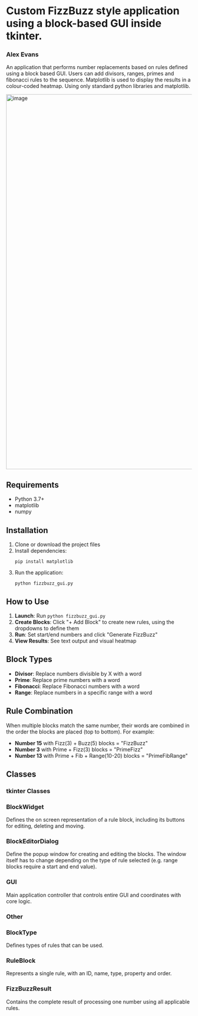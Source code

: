 # Custom FizzBuzz style application using a block-based GUI inside tkinter.
### Alex Evans

An application that performs number replacements based on rules defined using a block based GUI.
Users can add divisors, ranges, primes and fibonacci rules to the sequence.
Matplotlib is used to display the results in a colour-coded heatmap.
Using only standard python libraries and matplotlib.

<img width="1876" height="1015" alt="image" src="https://github.com/user-attachments/assets/92b5bcd8-cf4d-4b02-9e1f-606e7af7e998" />


## Requirements

- Python 3.7+
- matplotlib
- numpy 

## Installation

1. Clone or download the project files
2. Install dependencies:
   ```
   pip install matplotlib
   ```
3. Run the application:
   ```
   python fizzbuzz_gui.py
   ```

## How to Use

1. **Launch**: Run `python fizzbuzz_gui.py`
2. **Create Blocks**: Click "+ Add Block" to create new rules, using the dropdowns to define them
3. **Run**: Set start/end numbers and click "Generate FizzBuzz"
4. **View Results**: See text output and visual heatmap

## Block Types

- **Divisor**: Replace numbers divisible by X with a word
- **Prime**: Replace prime numbers with a word  
- **Fibonacci**: Replace Fibonacci numbers with a word
- **Range**: Replace numbers in a specific range with a word

## Rule Combination

When multiple blocks match the same number, their words are combined in the order the blocks are placed (top to bottom).
For example:

- **Number 15** with Fizz(3) + Buzz(5) blocks = "FizzBuzz"
- **Number 3** with Prime + Fizz(3) blocks = "PrimeFizz" 
- **Number 13** with Prime + Fib + Range(10-20) blocks = "PrimeFibRange"


## Classes

### tkinter Classes
### BlockWidget
Defines the on screen representation of a rule block, including its buttons for editing, deleting and moving.
### BlockEditorDialog
Define the popup window for creating and editing the blocks. The window itself has to change depending on the type of rule selected (e.g. range blocks require a start and end value).
### GUI
Main application controller that controls entire GUI and coordinates with core logic.

### Other 
### BlockType
Defines types of rules that can be used.
### RuleBlock
Represents a single rule, with an ID, name, type, property and order.
### FizzBuzzResult
Contains the complete result of processing one number using all applicable rules.



